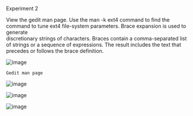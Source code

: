 Experiment 2

View the gedit man page. Use the man -k ext4 command to find the command to tune ext4 file-system parameters. Brace expansion is used to generate  
discretionary strings of characters. Braces contain a comma-separated list of strings or a sequence of expressions. The result includes the text that precedes or follows the brace definition.  

![image](https://github.com/user-attachments/assets/734b40fe-2aa0-422f-8de3-8fab4a4bbc55)

	Gedit man page   

 ![image](https://github.com/user-attachments/assets/dacae3e7-f7e7-4ed3-a070-b73c0cf958bd)


![image](https://github.com/user-attachments/assets/fcb78f6a-75f1-458d-b646-4e3ed413be02)

![image](https://github.com/user-attachments/assets/b401781f-c051-415d-9dfe-039b9bebcad7)

